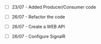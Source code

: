 - [ ] 23/07 - Added Producer/Consumer code
- [ ] 26/07 - Refactor the code
- [ ] 26/07 - Create a WEB API
- [ ] 26/07 - Configure SignalR
                                         